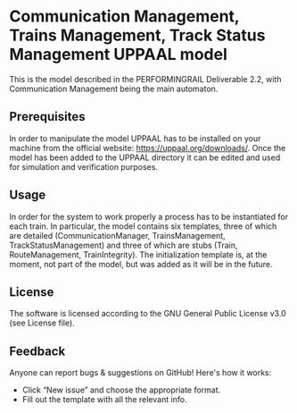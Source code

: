 # Communication Management, Trains Management, Track Status Management UPPAAL model

This is the model described in the PERFORMINGRAIL Deliverable 2.2, with Communication Management being the main automaton.

## Prerequisites

In order to manipulate the model UPPAAL has to be installed on your machine from the official website: https://uppaal.org/downloads/. Once the model has been added to the UPPAAL directory it can be edited and used for simulation and verification purposes.

## Usage

In order for the system to work properly a process has to be instantiated for each train. In particular, the model contains six templates, three of which are detailed (CommunicationManager, TrainsManagement, TrackStatusManagement) and three of which are stubs (Train, RouteManagement, TrainIntegrity). The initialization template is, at the moment, not part of the model, but was added as it will be in the future.


## License
The software is licensed according to the GNU General Public License v3.0 (see License file).

## Feedback
Anyone can report bugs & suggestions on GitHub! Here's how it works:
* Click “New issue” and choose the appropriate format.
* Fill out the template with all the relevant info.
